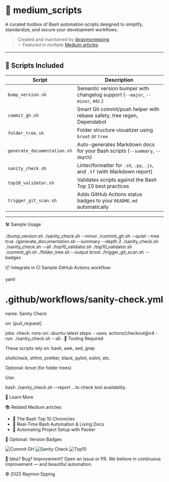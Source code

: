 # 🧩 medium_scripts

A curated toolbox of Bash automation scripts designed to simplify, standardize, and secure your development workflows.

> Created and maintained by [@raymonepping](https://github.com/raymonepping)  
> ✨ Featured in multiple [Medium articles](https://medium.com/@raymonepping)

---

## 📜 Scripts Included

| Script                        | Description                                                                   |
|-------------------------------|-------------------------------------------------------------------------------|
| `bump_version.sh`             | Semantic version bumper with changelog support (`--major`, `--minor`, etc.)   |
| `commit_gh.sh`                | Smart Git commit/push helper with rebase safety, tree regen, Dependabot       |
| `folder_tree.sh`              | Folder structure visualizer using `broot` or `tree`                           |
| `generate_documentation.sh`   | Auto-generates Markdown docs for your Bash scripts (`--summary`, `--depth`)   |
| `sanity_check.sh`             | Linter/formatter for `.sh`, `.py`, `.js`, and `.tf` (with Markdown report)    |
| `top10_validator.sh`          | Validates scripts against the Bash Top 10 best practices                      |
| `trigger_git_scan.sh`         | Adds GitHub Actions status badges to your `README.md` automatically           |

---

🛠️ Sample Usage

./bump_version.sh ./sanity_check.sh --minor
./commit_gh.sh --quiet --tree true
./generate_documentation.sh --summary --depth 2 ./sanity_check.sh
./sanity_check.sh --all ./top10_validator.sh
./top10_validator.sh ./commit_gh.sh
./folder_tree.sh --output broot
./trigger_git_scan.sh --badges

📦 Integrate in CI
Sample GitHub Actions workflow:

yaml

# .github/workflows/sanity-check.yml
name: Sanity Check

on: [pull_request]

jobs:
  check:
    runs-on: ubuntu-latest
    steps:
      - uses: actions/checkout@v4
      - run: ./sanity_check.sh --all .
🧪 Tooling Required

These scripts rely on:
bash, awk, sed, grep

shellcheck, shfmt, prettier, black, pylint, eslint, etc.

Optional: broot (for folder trees)

Use:

bash
./sanity_check.sh --report
...to check tool availability.

🧠 Learn More

📚 Related Medium articles:
- 🧩 The Bash Top 10 Chronicles
- 🚀 Real-Time Bash Automation & Living Docs
- 🔧 Automating Project Setup with Packer

🧰 Optional: Version Badges

![Commit GH](https://img.shields.io/badge/commit_gh-v1.0.4-blue)
![Sanity Check](https://img.shields.io/badge/sanity_check-pass-brightgreen)
![Top10](https://img.shields.io/badge/top10_validator-2.1.4-yellow)

🧠 Idea? Bug? Improvement?
Open an issue or PR. We believe in continuous improvement — and beautiful automation.

© 2025 Raymon Epping